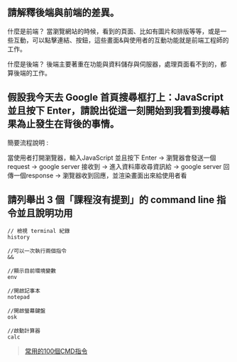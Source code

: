 ## 請解釋後端與前端的差異。

什麼是前端？
當瀏覽網站的時候，看到的頁面、比如有圖片和排版等等，或是一些互動，可以點擊連結、按鈕，這些畫面&與使用者的互動功能就是前端工程師的工作。

什麼是後端？
後端主要著重在功能與資料儲存與伺服器，處理頁面看不到的，都算後端的工作。

## 假設我今天去 Google 首頁搜尋框打上：JavaScript 並且按下 Enter，請說出從這一刻開始到我看到搜尋結果為止發生在背後的事情。

簡要流程說明 : 

當使用者打開瀏覽器，輸入JavaScript 並且按下 Enter -> 瀏覽器會發送一個request -> google server 接收到 -> 進入資料庫收尋資訊給 ->  google server 回傳一個response -> 瀏覽器收到回應，並渲染畫面出來給使用者看

## 請列舉出 3 個「課程沒有提到」的 command line 指令並且說明功用

```
// 檢視 terminal 紀錄
history                   

//可以一次執行兩個指令
&&

//顯示目前環境變數
env

//開啟記事本
notepad

//開啟螢幕鍵盤
osk

//啟動計算器
calc
```

>[常用的100個CMD指令](https://codertw.com/%E5%89%8D%E7%AB%AF%E9%96%8B%E7%99%BC/53002/)
